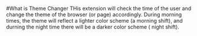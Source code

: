 #What is Theme Changer
THis extension will check the time of the user and change the theme of the browser (or page) accordingly. During morning times, the theme will reflect a lighter color scheme (a morning shift), 
and durning the night time there will be a darker color scheme ( night shift). 
